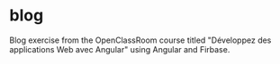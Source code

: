 # blog
 Blog exercise from the OpenClassRoom course titled "Développez des applications Web avec Angular" using Angular and Firbase.
